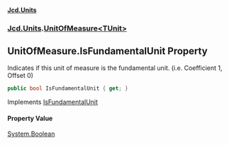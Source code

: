 #### [Jcd.Units](index.md 'index')
### [Jcd.Units](Jcd.Units.md 'Jcd.Units').[UnitOfMeasure&lt;TUnit&gt;](UnitOfMeasure_TUnit_.md 'Jcd.Units.UnitOfMeasure<TUnit>')

## UnitOfMeasure<TUnit>.IsFundamentalUnit Property

Indicates if this unit of measure is the fundamental unit. (i.e. Coefficient 1, Offset 0)

```csharp
public bool IsFundamentalUnit { get; }
```

Implements [IsFundamentalUnit](IUnitOfMeasure_TUnit_.IsFundamentalUnit.md 'Jcd.Units.IUnitOfMeasure<TUnit>.IsFundamentalUnit')

#### Property Value
[System.Boolean](https://docs.microsoft.com/en-us/dotnet/api/System.Boolean 'System.Boolean')